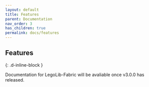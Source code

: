 ```yaml
---
layout: default
title: Features
parent: Documentation
nav_order: 3
has_children: true
permalink: docs/features
---
```

## Features  
{: .d-inline-block }  

Documentation for LegoLib-Fabric will be avaliable once v3.0.0 has released.  